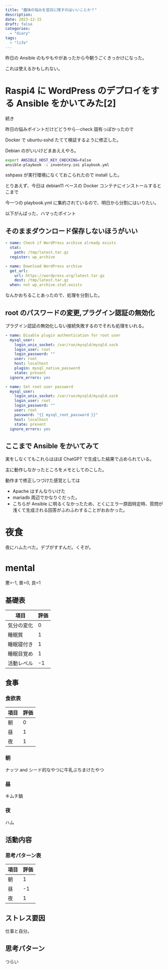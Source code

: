 ```yaml
---
title: "趣味の悩みを翌日に残すのはいいことか？"
description:
date: 2023-12-15
draft: false
categories:
  - "diary"
tags:
  - "life"
---
```


昨日の Ansible のもやもやがあったから今朝うごくきっかけになった。

これは使えるかもしれない。

# Raspi4 に WordPress のデプロイをする Ansible をかいてみた[2]

続き

昨日の悩みポイントだけどどうやら--check 固有っぽかったので

Docker で ubuntu-sshd たてて検証するように修正した。

Debian のがいいけどまあええやろ。

```bash
export ANSIBLE_HOST_KEY_CHECKING=False
ansible-playbook -i inventory.ini playbook.yml
```

sshpass が実行環境になくておこられたので install した。

とりあえず、今日は debian11 ベースの Docker コンテナにインストールするとこまで

今一つの playbook.yml に集約されているので、明日から分割にはいりたい。

以下がんばった、ハマったポイント

## そのままダウンロード保存しないほうがいい

```yaml
- name: Check if WordPress archive already exists
  stat:
    path: /tmp/latest.tar.gz
  register: wp_archive

- name: Download WordPress archive
  get_url:
    url: https://wordpress.org/latest.tar.gz
    dest: /tmp/latest.tar.gz
  when: not wp_archive.stat.exists
```

なんかおちることあったので、処理を分割した。

## root のパスワードの変更,プラグイン認証の無効化

プラグイン認証の無効化しない接続失敗するのでそれも処理をいれる。

```yaml
- name: Disable plugin authentication for root user
  mysql_user:
    login_unix_socket: /var/run/mysqld/mysqld.sock
    login_user: root
    login_password: ""
    user: root
    host: localhost
    plugin: mysql_native_password
    state: present
  ignore_errors: yes

- name: Set root user password
  mysql_user:
    login_unix_socket: /var/run/mysqld/mysqld.sock
    login_user: root
    login_password: ""
    user: root
    password: "{{ mysql_root_password }}"
    host: localhost
    state: present
  ignore_errors: yes
```

## ここまで Ansible をかいてみて

実をしなくてもこれらはほぼ ChatGPT で生成した結果で占められている。

主に動作しなかったところをメモとしてのこした。

動作まで修正しつづけた感覚としては

- Apache はすんなりいけた
- mariadb 周辺でかなりぐだった。
- こちらが Ansible に明るくなかったため、とくにエラー原因特定時、質問が浅くて生成される回答がふわふわすることがおおかった。

# 夜食

夜にハムたべた。デブがすすんだ。くそが。

# mental

悪=-1, 普=0, 良=1

## 基礎表

| 項目       | 評価 |
| ---------- | ---- |
| 気分の変化 | 0    |
| 睡眠質     | 1    |
| 睡眠寝付き | 1    |
| 睡眠目覚め | 1    |
| 活動レベル | -1   |

## 食事

### 食欲表

| 項目 | 評価 |
| ---- | ---- |
| 朝   | 0    |
| 昼   | 1    |
| 夜   | 1    |

### 朝

ナッツ and シード的なやつに牛乳ぶちまけたやつ

### 昼

キムチ鍋

### 夜

ハム

## 活動内容

### 思考パターン表

| 項目 | 評価 |
| ---- | ---- |
| 朝   | 1    |
| 昼   | -1   |
| 夜   | 1    |

## ストレス要因

仕事と自分。

## 思考パターン

つらい
